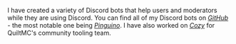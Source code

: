 I have created a variety of Discord bots that help users and moderators while
they are using Discord. You can find all of my Discord bots on
[_GitHub_](https://github.com/JamCoreDiscord) - the most notable one being
[_Pinguino_](https://github.com/JamCoreDiscord/Pinguino). I have also worked on
[_Cozy_](https://github.com/QuiltMC/cozy-discord) for QuiltMC's community
tooling team.

